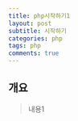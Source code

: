```yaml
---
title: php시작하기1
layout: post
subtitle: 시작하기
categories: php
tags: php
comments: true
---
```


## 개요
> 내용1
